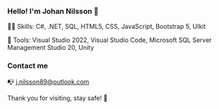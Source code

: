 ### Hello! I'm Johan Nilsson 👋

🧑‍💻 Skills: C#, .NET, SQL, HTML5, CSS, JavaScript, Bootstrap 5, UIkit

🔧 Tools: Visual Studio 2022, Visual Studio Code, Microsoft SQL Server Management Studio 20, Unity

### Contact me

:mailbox_with_no_mail: j.nilsson89@outlook.com

Thank you for visiting, stay safe! :pray:
